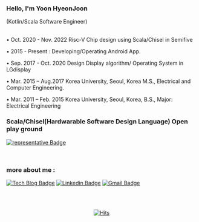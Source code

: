 ### Hello, I'm Yoon HyeonJoon
(Kotlin/Scala Software Engineer)

<br> 
• Oct. 2020 - Nov. 2022 Risc-V Chip design using Scala/Chisel in Semifive

• 2015 - Present : Developing/Operating Android App.

• Sep. 2017 - Oct. 2020 Design Display algorithm/ Operating System in LGdisplay

• Mar. 2015 – Aug.2017 Korea University, Seoul, Korea
 M.S., Electrical and Computer Engineering. 

• Mar. 2011 – Feb. 2015 Korea University, Seoul, Korea,
 B.S., Major: Electrical Engineering



<!-- ### Android Open play ground :
[![representative Badge](https://img.shields.io/badge/My%20Android%20Open%20Code-Compose%20%2B%20Firebase-brightgreen?style=flat-square&logo=github&link=https://github.com/yoonhyeonjoon/ExtensibleOuverture/)](https://github.com/yoonhyeonjoon/ExtensibleOuverture/)
 -->
 
### Scala/Chisel(Hardwarable Software Design Language) Open play ground 
[![representative Badge](https://img.shields.io/badge/%20Chisel%20Open%20Source-Scala/Chisel-brightgreen?style=flat-square&logo=github&link=https://github.com/yoonhyeonjoon/ChiselGuide/)](https://github.com/yoonhyeonjoon/ChiselGuide/)


<br>

### more about me : 

  [![Tech Blog Badge](http://img.shields.io/badge/-Tech%20blog-black?style=flat-square&logo=github&link=https://https://witcheryoon.tistory.com/)](https://witcheryoon.tistory.com/)  [![Linkedin Badge](https://img.shields.io/badge/-LinkedIn-blue?style=flat-square&logo=Linkedin&logoColor=white&link=https://www.linkedin.com/in/hyeonjoon-yoon-917474146/)](https://www.linkedin.com/in/hyeonjoon-yoon-917474146/) [![Gmail Badge](https://img.shields.io/badge/Gmail-d14836?style=flat-square&logo=Gmail&logoColor=white&link=mailto:incarnatara@gmail.com)](mailto:incarnatara@gmail.com)

<br> <br>

<div align=center>

[![Hits](https://hits.seeyoufarm.com/api/count/incr/badge.svg?url=https%3A%2F%2Fgithub.com%2Fyoonhyeonjoon&count_bg=%2379C83D&title_bg=%23555555&icon=&icon_color=%23E7E7E7&title=visitors&edge_flat=false)](https://hits.seeyoufarm.com)
	
</div>
  
  
  
